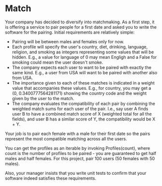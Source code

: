 # Match

Your company has decided to diversify into matchmaking. As a first step, it is offering a service to pair people for a first date and asked you to write the software for the pairing. Initial requirements are relatively simple:

* Pairing will be between males and females only for now.
* Each profile will specify the user's country, diet, drinking, language, religion, and smoking as integers representing some values that will be hidden. E.g., a value for language of 0 may mean Engligh and a False for smoking could mean the user doesn't smoke.
* The company expects each user to want to be paired with exactly the same kind. E.g., a user from USA will want to be paired with another also from USA.
* The importance given to each of these matches is indicated in a weight value that accompanies these values. E.g., for country, you may get a (0, 0.3400777564281171) showing the country code and the weight given by the user to the match.
* The company evaluates the compatibility of each pair by combining the weighted match sums for each user of the pair. I.e., say user A finds user B to have a combined match score of X (weighted total for all the fields), and user B has a similar score of Y, the compatibility would be X + Y.

Your job is to pair each female with a male for their first date so the pairs represent the most compatible matching across all the users.

You can get the profiles as an iterable by invoking Profiles(count), where count is the number of profiles to be paired - you are guaranteed to get half males and half females. For this project, pair 100 users (50 females with 50 males).

Also, your manager insists that you write unit tests to confirm that your software indeed satisfies these requirements.